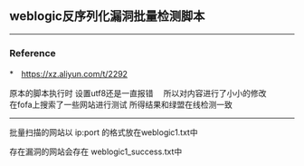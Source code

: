 ## weblogic反序列化漏洞批量检测脚本
---
### Reference
*　https://xz.aliyun.com/t/2292

原本的脚本执行时 设置utf8还是一直报错　
所以对内容进行了小小的修改  
在fofa上搜索了一些网站进行测试 所得结果和绿盟在线检测一致

---
批量扫描的网站以 ip:port 的格式放在weblogic1.txt中  

存在漏洞的网站会存在 weblogic1_success.txt中
